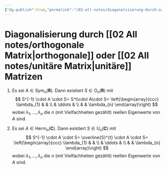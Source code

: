 ```yaml
---
{"dg-publish":true,"permalink":"/02-all-notes/diagonalisierung-durch-orthogonale-oder-unitaere-matrizen/","dgHomeLink":true,"dgPassFrontmatter":false}
---
```


# Diagonalisierung durch [[02 All notes/orthogonale Matrix|orthogonale]] oder [[02 All notes/unitäre Matrix|unitäre]] Matrizen
1. Es sei $A \in \operatorname{Sym}_{n}(\mathbf{R})$. Dann existiert $S \in \mathrm{O}_{n}(\mathbf{R})$ mit
$$
S^{-1} \cdot A \cdot S= S^t\cdot A\cdot S= \left(\begin{array}{ccc}
\lambda_{1} & & \\
& \ddots & \\
& & \lambda_{n}
\end{array}\right)
$$
wobei $\lambda_{1}, \ldots, \lambda_{n}$ die $n$ (mit Vielfachheiten gezählt) reellen Eigenwerte von $A$ sind.

2. Es sei $A \in \operatorname{Herm}_{n}(\mathbf{C})$. Dann existiert $S \in \mathrm{U}_{n}(\mathbf{C})$ mit
$$
S^{-1} \cdot A \cdot S= \overline{S}^{t} \cdot A \cdot S= \left(\begin{array}{ccc}
\lambda_{1} & & \\
& \ddots & \\
& & \lambda_{n}
\end{array}\right)
		$$
wobei $\lambda_{1}, \ldots, \lambda_{n}$ die $n$ (mit Vielfachheiten gezählt) reellen Eigenwerte von $A$ sind.